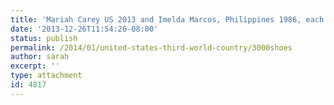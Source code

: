 ```yaml
---
title: 'Mariah Carey US 2013 and Imelda Marcos, Philippines 1986, each have almost 3000 shoes.'
date: '2013-12-26T11:54:26-08:00'
status: publish
permalink: /2014/01/united-states-third-world-country/3000shoes
author: sarah
excerpt: ''
type: attachment
id: 4817
---
```

<!DOCTYPE html PUBLIC "-//W3C//DTD HTML 4.0 Transitional//EN" "http://www.w3.org/TR/REC-html40/loose.dtd">
<?xml encoding="UTF-8">
